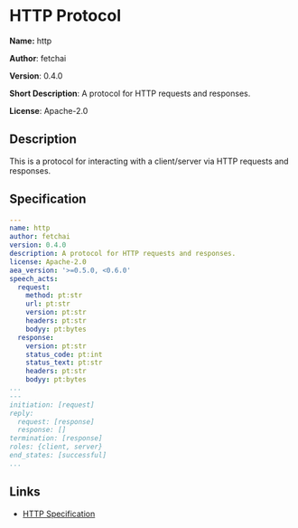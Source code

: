 # HTTP Protocol

**Name:** http

**Author**: fetchai

**Version**: 0.4.0

**Short Description**: A protocol for HTTP requests and responses.

**License**: Apache-2.0

## Description

This is a protocol for interacting with a client/server via HTTP requests and responses.

## Specification

```yaml
---
name: http
author: fetchai
version: 0.4.0
description: A protocol for HTTP requests and responses.
license: Apache-2.0
aea_version: '>=0.5.0, <0.6.0'
speech_acts:
  request:
    method: pt:str
    url: pt:str
    version: pt:str
    headers: pt:str
    bodyy: pt:bytes
  response:
    version: pt:str
    status_code: pt:int
    status_text: pt:str
    headers: pt:str
    bodyy: pt:bytes
...
---
initiation: [request]
reply:
  request: [response]
  response: []
termination: [response]
roles: {client, server}
end_states: [successful]
...
```

## Links

* <a href="https://www.w3.org/Protocols/rfc2616/rfc2616.html" target=_blank>HTTP Specification</a>